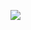 ![](https://www.nta.go.jp/tmp/692d6a88-667c-4399-b88b-477b6b06f9a6/images/7cb311a3fc315dcbbfc94e60cb55fcd88d731d01f59530ddc0980c701a3848d1.jpg)